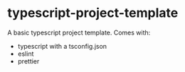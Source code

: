 # typescript-project-template

A basic typescript project template. Comes with:

- typescript with a tsconfig.json
- eslint
- prettier
